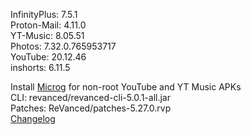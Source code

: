 InfinityPlus: 7.5.1  
Proton-Mail: 4.11.0  
YT-Music: 8.05.51  
Photos: 7.32.0.765953717  
YouTube: 20.12.46  
inshorts: 6.11.5  

Install [Microg](https://github.com/ReVanced/GmsCore/releases) for non-root YouTube and YT Music APKs  
CLI: revanced/revanced-cli-5.0.1-all.jar  
Patches: ReVanced/patches-5.27.0.rvp  
[Changelog](https://github.com/ReVanced/revanced-patches/releases/tag/v5.27.0)  
